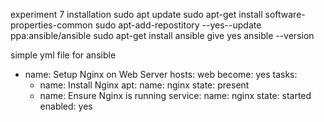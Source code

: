 experiment 7 installation 
sudo apt update
sudo apt-get install software-properties-common
sudo apt-add-repostitory --yes--update ppa:ansible/ansible 
sudo apt-get install ansible 
   give yes 
ansible --version 



simple yml file for ansible 

- name: Setup Nginx on Web Server
  hosts: web
  become: yes
  tasks:
    - name: Install Nginx
      apt:
        name: nginx
        state: present
    - name: Ensure Nginx is running
      service:
        name: nginx
        state: started
        enabled: yes

